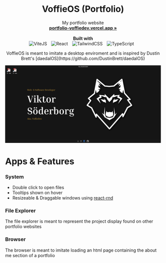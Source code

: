 <p align="center">
  <h1 align="center"><b>VoffieOS (Portfolio)</b></h1>
  <p align="center">
    My portfolio website
    <br />
    <a href="https://portfolio-voffiedev.vercel.app"><strong>portfolio-voffiedev.vercel.app »</strong></a>
    <br />
    <br />
    <strong>Built with</strong>
    <br />
    <img alt="ViteJS" width="30px" style="padding-right:10px;" src="https://cdn.jsdelivr.net/gh/devicons/devicon@latest/icons/vitejs/vitejs-original.svg" />
    <img alt="React" width="30px" style="padding-right:10px;" src="https://cdn.jsdelivr.net/gh/devicons/devicon/icons/react/react-original.svg"/>
    <img alt="TailwindCSS" width="30px" style="padding-right:10px;" src="https://cdn.jsdelivr.net/gh/devicons/devicon@latest/icons/tailwindcss/tailwindcss-original.svg" />
    <img alt="TypeScript" width="30px" style="padding-right:10px;" src="https://cdn.jsdelivr.net/gh/devicons/devicon/icons/typescript/typescript-original.svg"/>
    <br />
  </p>
</p>

<p align="center"> VoffieOS is meant to imitate a desktop enviroment and is inspired by Dustin Brett's [daedalOS](https://github.com/DustinBrett/daedalOS)</p>

<p align="center">
  <img src="public/images/initial.png" alt="Initial layout" >
</p>

# Apps & Features

### System

- Double click to open files
- Tooltips shown on hover
- Resizeable & Draggable windows using [react-rnd](https://github.com/bokuweb/react-rnd)

### File Explorer

The file explorer is meant to represent the project display found on other portfolio websites

### Browser

The browser is meant to imitate loading an html page containing the about me section of a portfolio
